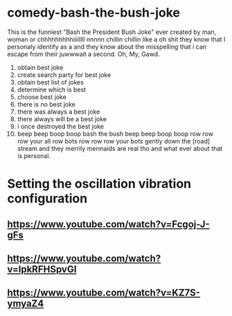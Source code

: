 # comedy-bash-the-bush-joke
This is the funniest "Bash the President Bush Joke" ever created by man, woman or chhhhhhhhhiiiillll nnnnn chillin  chillin like a oh shit they know that I personaly identify as a and they know about the misspelling that i can escape from their juwwwait a second. Oh, My, Gawd.

1. obtain best joke
2. create search party for best joke
3. obtain best list of jokes
4. determine which is best
5. choose best joke
6. there is no best joke
7. there was always a best joke
8. there always will be a best joke
9. i once destroyed the best joke
0. beep beep boop boop bash the bush beep beep boop boop row row row your all row bots row row row your bots gently down the [road] stream and they merrily mermaids are real tho and what ever about that is personal.

# Setting the oscillation vibration configuration
## https://www.youtube.com/watch?v=Fcgoj-J-gFs
## https://www.youtube.com/watch?v=lpkRFHSpvGI
## https://www.youtube.com/watch?v=KZ7S-ymyaZ4
